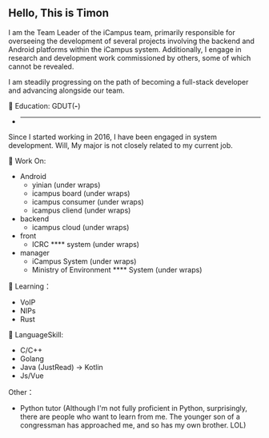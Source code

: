## Hello, This is Timon

I am the Team Leader of the iCampus team, primarily responsible for overseeing the development of several projects involving the backend and Android platforms within the iCampus system. Additionally, I engage in research and development work commissioned by others, some of which cannot be revealed. 

I am steadily progressing on the path of becoming a full-stack developer and advancing alongside our team.

🤔 Education: GDUT(****-****) 
- ******

Since I started working in 2016, I have been engaged in system development.
Will, My major is not closely related to my current job.

🔭 Work On:
- Android
  - yinian (under wraps)
  - icampus board (under wraps)
  - icampus consumer (under wraps)
  - icampus cliend (under wraps)
- backend
  - icampus cloud (under wraps)
- front
  - ICRC **** system (under wraps)
- manager
  - iCampus System (under wraps)
  - Ministry of Environment **** System (under wraps)


🌱 Learning：
- VoIP
- NIPs
- Rust

💬 LanguageSkill:
- C/C++
- Golang
- Java (JustRead) -> Kotlin
- Js/Vue

Other：
- Python tutor
(Although I'm not fully proficient in Python, surprisingly, there are people who want to learn from me.
The younger son of a congressman has approached me, and so has my own brother. LOL)

